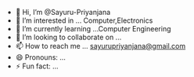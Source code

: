 - 👋 Hi, I’m @Sayuru-Priyanjana
- 👀 I’m interested in ... Computer,Electronics
- 🌱 I’m currently learning ...Computer Engineering
- 💞️ I’m looking to collaborate on ...
- 📫 How to reach me ... sayurupriyanjana@gmail.com
- 😄 Pronouns: ...
- ⚡ Fun fact: ...

<!---
Sayuru-Priyanjana/Sayuru-Priyanjana is a ✨ special ✨ repository because its `README.md` (this file) appears on your GitHub profile.
You can click the Preview link to take a look at your changes.
--->

